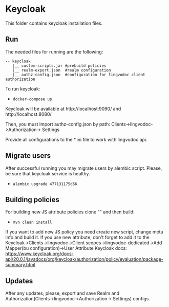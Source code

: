 # Keycloak

This folder contains keycloak installation files.

## Run

The needed files for running are the following:
```
-- keycloak
   |__ custom-scripts.jar #prebuild policies
   |__ realm-export.json  #realm configuration
   |__ authz-config.json  #configuration for lingvodoc client authorization
```
To run keycloak:

- `docker-compose up`

Keycloak will be available at http://localhost:9090/ and http://localhost:8080/

Then, you must import authz-config.json by path: Clients->lingvodoc->Authorization-> Settings

Provide all configurations to the *.ini file to work with lingvodoc api.

## Migrate users


After successful running you may migrate users by alembic script. Please, be sure that keycloak service is healthy.

- `alembic upgrade 477131175d56`

## Building policies

For building new JS attribute policies clone "<project name>" and then build:

- `mvn clean install`

If you want to add new JS policy you need create new script, change meta info and build it. If you use new attribute, don't forget to add it to the Keycloak->Clients->lingvodoc->Client scopes->lingvodoc-dedicated->Add Mapper(bu configuration)->User Attribute
Keycloak docs: <https://www.keycloak.org/docs-api/20.0.1/javadocs/org/keycloak/authorization/policy/evaluation/package-summary.html>

## Updates

After any updates, please, export and save Realm and Authorization(Clients->lingvodoc->Authorization-> Settings) configs.

